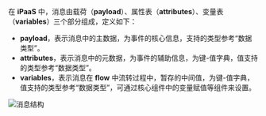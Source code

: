 在 **iPaaS** 中，消息由载荷（**payload**）、属性表（**attributes**）、变量表（**variables**）三个部分组成，定义如下：

- **payload**，表示消息中的主数据，为事件的核心信息，支持的类型参考“数据类型”。
- **attributes**，表示消息中的元数据，为事件的辅助信息，为键-值字典，值支持的类型参考“数据类型”。
- **variables**，表示消息在 **flow** 中流转过程中，暂存的中间值，为键-值字典，值支持的类型参考“数据类型”，可通过核心组件中的变量赋值等组件来设置。

![消息结构](https://main.qcloudimg.com/raw/a7af7cb842ae8b2d8e28a869b705875c/%E6%B6%88%E6%81%AF%E7%BB%93%E6%9E%84.png)
